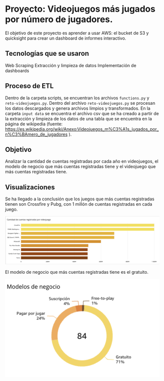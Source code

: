 # Proyecto: Videojuegos más jugados por número de jugadores.

El objetivo de este proyecto es aprender a usar AWS: el bucket de S3 y quicksight para crear un dashboard de informes interactivo.


## Tecnologías que se usaron

Web Scraping
Extracción y limpieza de datos
Implementación de dashboards

## Proceso de ETL

Dentro de la carpeta scripts, se encuentran los archivos `functions.py` y `reto-videojuegos.py`. Dentro del archivo `reto-videojuegos.py` se procesan los datos descargados y genera archivos limpios y transformados.
En la carpeta `input data` se encuentra el archivo csv que se ha creado a partir de la extracción y limpieza de los datos de una tabla que se encuentra en la página de wikipedia (fuente: https://es.wikipedia.org/wiki/Anexo:Videojuegos_m%C3%A1s_jugados_por_n%C3%BAmero_de_jugadores ).  

## Objetivo

Analizar la cantidad de cuentas registradas por cada año en videojuegos, el modelo de negocio que más cuentas registradas tiene y el videojuego que más cuentas registradas tiene.

## Visualizaciones

Se ha llegado a la conclusión que los juegos que más cuentas registradas tienen son Crossfire y Pubg, con 1 millón de cuentas registradas en cada juego. 

![Juegos más descargados](https://github.com/FrancaTortaroloo/reto-aws/blob/main/assets/Captura%20de%20pantalla%202024-10-10%20a%20la(s)%2012.39.14.png)

El modelo de negocio que más cuentas registradas tiene es el gratuito.

![Modelo de negocio con más cuentas registradas](https://github.com/FrancaTortaroloo/reto-aws/blob/main/assets/Captura%20de%20pantalla%202024-10-10%20a%20la(s)%2012.54.49.png)

